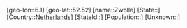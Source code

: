 ﻿---
location: [52.52,6.1]
type: City
tags:
- geo/City


SpocWebEntityId: 35865
isDeleted: false
confidential: public

---
[geo-lon::6.1]
[geo-lat::52.52]
[name::Zwolle]
[State::]
[Country::[Netherlands](geo/Continent/Europe/Netherlands.md)]
[StateId::]
[Population::]
[Unknown::]

